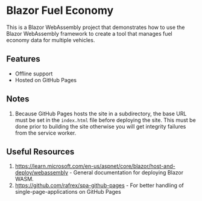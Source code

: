 # Blazor Fuel Economy
This is a Blazor WebAssembly project that demonstrates how to use the Blazor WebAssembly framework to create a tool that manages fuel economy data for multiple vehicles.

## Features
- Offline support
- Hosted on GitHub Pages

## Notes
1. Because GitHub Pages hosts the site in a subdirectory, the base URL must be set in the `index.html` file before deploying the site. This must be done prior to building the site otherwise you will get integrity failures from the service worker.

## Useful Resources
1. https://learn.microsoft.com/en-us/aspnet/core/blazor/host-and-deploy/webassembly - General documentation for deploying Blazor WASM.
2. https://github.com/rafrex/spa-github-pages - For better handling of single-page-applications on GitHub Pages

